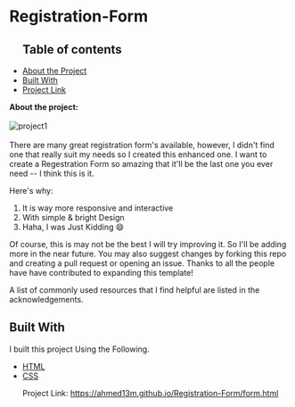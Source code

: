 # Registration-Form
<ul><h2>Table of contents</h2>
<li><a href="">About the Project</li></a>
<li><a href="">Built With</li></a>
<li><a href="">Project Link</li></ul></a>
  
<b>About the project:</b><br><br>
![project1](https://user-images.githubusercontent.com/49474957/125449352-90e2f2f9-7846-46cb-8a3e-509ba21a1a1a.jpg)<br><br>
There are many great registration form's available, however, I didn't find one that really suit my needs so I created this enhanced one. I want to create a Regestration Form so amazing that it'll be the last one you ever need -- I think this is it.

Here's why:
<ol>
<li>It is way more responsive and interactive</li>
  <li>With simple & bright Design</li>
  <li>Haha, I was Just Kidding 😄</li></ol>
Of course, this is may not be the best I will try improving it. So I'll be adding more in the near future. You may also suggest changes by forking this repo and creating a pull request or opening an issue. Thanks to all the people have have contributed to expanding this template!

  A list of commonly used resources that I find helpful are listed in the acknowledgements.
 <h2> Built With</h2>
I built this project Using the Following.
<ul>
  <li><a href="https://developer.mozilla.org/en-US/docs/Web/HTML">HTML</a></li>
  <li><a href="https://developer.mozilla.org/en-US/docs/Web/CSS">CSS</a></li>


Project Link:  https://ahmed13m.github.io/Registration-Form/form.html
